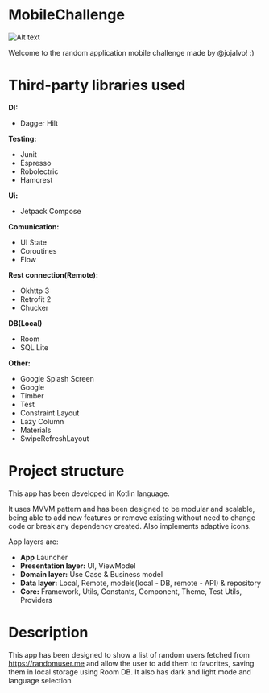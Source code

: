 # MobileChallenge
![Alt text](https://cdn-bkbcj.nitrocdn.com/xXGyDftZNTJakTYAyusNDmbcdztlQjmL/assets/images/optimized/rev-749eaa2/wp-content/uploads/2017/06/Mobile-App-developers.jpg "Mobile Challange")

Welcome to the random application mobile challenge made by @jojalvo! :)

# Third-party libraries used

**DI:**
* Dagger Hilt

**Testing:**
* Junit
* Espresso
* Robolectric
* Hamcrest

**Ui:**
* Jetpack Compose

**Comunication:**
* UI State
* Coroutines
* Flow

**Rest connection(Remote):**
* Okhttp 3
* Retrofit 2
* Chucker

**DB(Local)**
* Room
* SQL Lite

**Other:**
* Google Splash Screen
* Google
* Timber
* Test
* Constraint Layout
* Lazy Column
* Materials
* SwipeRefreshLayout


# Project structure

This app has been developed in Kotlin language.

It uses MVVM pattern and has been designed to be modular and scalable, being able to add new features or remove existing without need to change code or break any dependency created. Also implements adaptive icons.

App layers are:

* **App** Launcher
* **Presentation layer:**  UI, ViewModel
* **Domain layer:** Use Case & Business model
* **Data layer:** Local, Remote, models(local - DB, remote - API) & repository
* **Core:** Framework, Utils, Constants, Component, Theme, Test Utils, Providers

# Description

This app has been designed to show a list of random users fetched from https://randomuser.me and allow the user to add them to favorites, saving them in local storage using Room DB. It also has dark and light mode and language selection